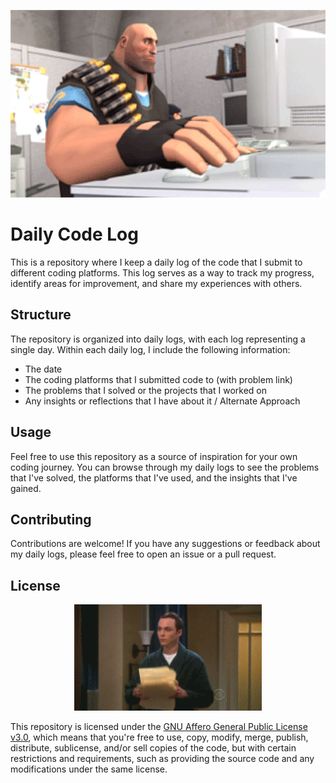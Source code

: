 <!-- <center>
<img src="https://media0.giphy.com/media/qgQUggAC3Pfv687qPC/giphy.gif?cid=ecf05e47w1n08uovhxjpbgx4zphsxbnzdcx0zueg0ou2lntx&ep=v1_gifs_search&rid=giphy.gif&ct=g">
</center> -->
<p align="center">
<img src="./assets/intro.gif" width="700px" height="300px">
</p>

# Daily Code Log

This is a repository where I keep a daily log of the code that I submit to different coding platforms. This log serves as a way to track my progress, identify areas for improvement, and share my experiences with others.
<br>        

## Structure

The repository is organized into daily logs, with each log representing a single day. Within each daily log, I include the following information:

- The date
- The coding platforms that I submitted code to (with problem link)
- The problems that I solved or the projects that I worked on
- Any insights or reflections that I have about it / Alternate Approach

## Usage

Feel free to use this repository as a source of inspiration for your own coding journey. You can browse through my daily logs to see the problems that I've solved, the platforms that I've used, and the insights that I've gained.
<br>

## Contributing

Contributions are welcome! If you have any suggestions or feedback about my daily logs, please feel free to open an issue or a pull request.   

## License
<p align="center">
<img  src="./assets/lisence.gif" width="300px">
</p>

This repository is licensed under the [GNU Affero General Public License v3.0](https://www.gnu.org/licenses/agpl-3.0.en.html), which means that you're free to use, copy, modify, merge, publish, distribute, sublicense, and/or sell copies of the code, but with certain restrictions and requirements, such as providing the source code and any modifications under the same license.
